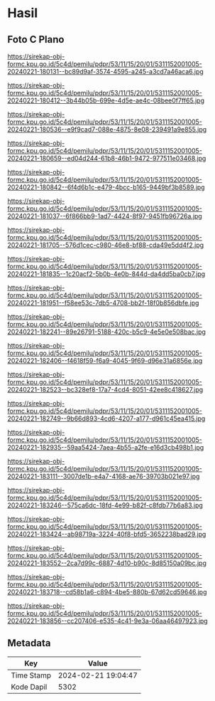 # Hasil

## Foto C Plano

https://sirekap-obj-formc.kpu.go.id/5c4d/pemilu/pdpr/53/11/15/20/01/5311152001005-20240221-180131--bc89d9af-3574-4595-a245-a3cd7a46aca6.jpg

https://sirekap-obj-formc.kpu.go.id/5c4d/pemilu/pdpr/53/11/15/20/01/5311152001005-20240221-180412--3b44b05b-699e-4d5e-ae4c-08bee0f7ff65.jpg

https://sirekap-obj-formc.kpu.go.id/5c4d/pemilu/pdpr/53/11/15/20/01/5311152001005-20240221-180536--e9f9cad7-088e-4875-8e08-239491a9e855.jpg

https://sirekap-obj-formc.kpu.go.id/5c4d/pemilu/pdpr/53/11/15/20/01/5311152001005-20240221-180659--ed04d244-61b8-46b1-9472-977511e03468.jpg

https://sirekap-obj-formc.kpu.go.id/5c4d/pemilu/pdpr/53/11/15/20/01/5311152001005-20240221-180842--6f4d6b1c-e479-4bcc-b165-9449bf3b8589.jpg

https://sirekap-obj-formc.kpu.go.id/5c4d/pemilu/pdpr/53/11/15/20/01/5311152001005-20240221-181037--6f866bb9-1ad7-4424-8f97-9451fb96726a.jpg

https://sirekap-obj-formc.kpu.go.id/5c4d/pemilu/pdpr/53/11/15/20/01/5311152001005-20240221-181705--576d1cec-c980-46e8-bf88-cda49e5dd4f2.jpg

https://sirekap-obj-formc.kpu.go.id/5c4d/pemilu/pdpr/53/11/15/20/01/5311152001005-20240221-181835--1c20acf2-5b0b-4e0b-844d-da4dd5ba0cb7.jpg

https://sirekap-obj-formc.kpu.go.id/5c4d/pemilu/pdpr/53/11/15/20/01/5311152001005-20240221-181951--f58ee53c-7db5-4708-bb2f-18f0b856dbfe.jpg

https://sirekap-obj-formc.kpu.go.id/5c4d/pemilu/pdpr/53/11/15/20/01/5311152001005-20240221-182241--89e26791-5188-420c-b5c9-4e5e0e508bac.jpg

https://sirekap-obj-formc.kpu.go.id/5c4d/pemilu/pdpr/53/11/15/20/01/5311152001005-20240221-182406--f4618f59-f6a9-4045-9f69-d96e31a6856e.jpg

https://sirekap-obj-formc.kpu.go.id/5c4d/pemilu/pdpr/53/11/15/20/01/5311152001005-20240221-182523--bc328ef8-17a7-4cd4-8051-42ee8c418627.jpg

https://sirekap-obj-formc.kpu.go.id/5c4d/pemilu/pdpr/53/11/15/20/01/5311152001005-20240221-182749--9b66d893-4cd6-4207-a177-d961c45ea415.jpg

https://sirekap-obj-formc.kpu.go.id/5c4d/pemilu/pdpr/53/11/15/20/01/5311152001005-20240221-182935--59aa5424-7aea-4b55-a2fe-e16d3cb498b1.jpg

https://sirekap-obj-formc.kpu.go.id/5c4d/pemilu/pdpr/53/11/15/20/01/5311152001005-20240221-183111--3007de1b-e4a7-4168-ae76-39703b021e97.jpg

https://sirekap-obj-formc.kpu.go.id/5c4d/pemilu/pdpr/53/11/15/20/01/5311152001005-20240221-183246--575ca6dc-18fd-4e99-b82f-c8fdb77b6a83.jpg

https://sirekap-obj-formc.kpu.go.id/5c4d/pemilu/pdpr/53/11/15/20/01/5311152001005-20240221-183424--ab98719a-3224-40f8-bfd5-3652238bad29.jpg

https://sirekap-obj-formc.kpu.go.id/5c4d/pemilu/pdpr/53/11/15/20/01/5311152001005-20240221-183552--2ca7d99c-6887-4d10-b90c-8d85150a09bc.jpg

https://sirekap-obj-formc.kpu.go.id/5c4d/pemilu/pdpr/53/11/15/20/01/5311152001005-20240221-183718--cd58b1a6-c894-4be5-880b-67d62cd59646.jpg

https://sirekap-obj-formc.kpu.go.id/5c4d/pemilu/pdpr/53/11/15/20/01/5311152001005-20240221-183856--cc207406-e535-4c41-9e3a-06aa46497923.jpg


## Metadata

| Key        | Value               |
| ---------- | ------------------- |
| Time Stamp | 2024-02-21 19:04:47 |
| Kode Dapil | 5302                |



